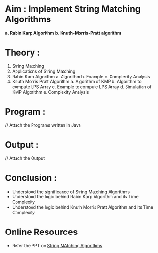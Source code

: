 # Aim : Implement String Matching Algorithms
**a. Rabin Karp Algorithm**
**b. Knuth-Morris-Pratt algorithm**
  
# Theory : 
 1. String Matching 
 2. Applications of String Matching 
 3. Rabin Karp Algorithm
    a. Algorithm
    b. Example
    c. Complexity Analysis
4. Knuth Morris Pratt Algorithm
    a. Algorithm of KMP
    b. Algorithm to compute LPS Array
    c. Example to compute LPS Array
    d. Simulation of KMP Algorithm
    e. Complexity Analysis

# Program : 
// Attach the Programs written in Java
  
# Output :
// Attach the Output

# Conclusion : 
* Understood the significance of String Matching Algorithms
* Understood the logic behind Rabin Karp Algorithm and its Time Complexity
* Understood the logic behind Knuth Morris Pratt Algorithm and its Time Complexity
  
# Online Resources
* Refer the PPT on [String MAtching Algorithms](https://github.com/LifnaJos/Design-Analysis-of-Algorithm-Theory/blob/main/M6_DAA.pdf)
